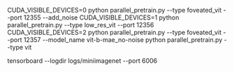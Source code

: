 

CUDA_VISIBLE_DEVICES=0 python parallel_pretrain.py --type foveated_vit --port 12355 --add_noise
CUDA_VISIBLE_DEVICES=1 python parallel_pretrain.py --type low_res_vit  --port 12356
CUDA_VISIBLE_DEVICES=2 python parallel_pretrain.py --type foveated_vit --port 12357 --model_name vit-b-mae_no-noise
python parallel_pretrain.py --type vit 

tensorboard --logdir logs/miniimagenet --port 6006